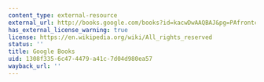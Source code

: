 ```yaml
---
content_type: external-resource
external_url: http://books.google.com/books?id=kacwDwAAQBAJ&pg=PAfrontcover
has_external_license_warning: true
license: https://en.wikipedia.org/wiki/All_rights_reserved
status: ''
title: Google Books
uid: 1308f335-6c47-4479-a41c-7d04d980ea57
wayback_url: ''
---
```

